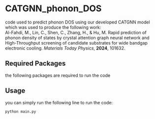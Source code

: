 # CATGNN_phonon_DOS
code used to predict phonon DOS using our developed CATGNN model which was used to produce the following work:<br/>
Al-Fahdi, M., Lin, C., Shen, C., Zhang, H., & Hu, M. Rapid prediction of phonon density
of states by crystal attention graph neural network and High-Throughput screening of candidate
substrates for wide bandgap electronic cooling. *Materials Today Physics*, **2024**, 101632.

## Required Packages
the following packages are required to run the code

## Usage
you can simply run the following line to run the code:<br/>
<code>
python main.py
<code/>

